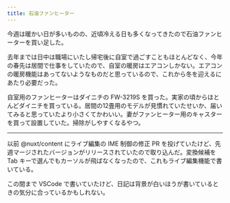 ```yaml
---
title: 石油ファンヒーター
---
```

今週は暖かい日が多いものの、近頃冷える日も多くなってきたので石油ファンヒーターを買い足した。

去年までは日中は職場にいたし帰宅後に自室で過ごすこともほとんどなく、今年の春先は居間で仕事をしていたので、自室の暖房はエアコンしかない。エアコンの暖房機能はあってないようなものだと思っているので、これから冬を迎えるにあたり必要だった。

自室用のファンヒーターはダイニチの FW-3219S を買った。実家の頃からほとんどダイニチを買っている。居間の12畳用のモデルが見慣れていたせいか、届いてみると思っていたより小さくてかわいい。妻がファンヒーター用のキャスターを買って設置していた。掃除がしやすくなるやつ。

----

以前 @nuxt/content にライブ編集の IME 制御の修正 PR を投げていたけど、先週マージされたバージョンがリリースされていたので取り込んだ。変換候補を Tab キーで選んでもカーソルが飛ばなくなったので、これもライブ編集機能で書いている。

この間まで VSCode で書いていたけど、日記は背景が白いほうが書いているときの気分に合っているかもしれない。